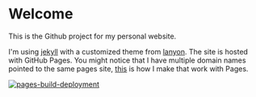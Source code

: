 # Welcome

This is the Github project for my personal website.

I'm using <a href="http://jekyllrb.com">jekyll</a> with a customized theme from <a href="http://lanyon.getpoole.com/">lanyon</a>. The site is hosted with GitHub Pages. You might notice that I have multiple domain names pointed to the same pages site, [this](https://dxrf.com/blog/2021/02/22/multiple-domain-redirect-github-pages/) is how I make that work with Pages.

[![pages-build-deployment](https://github.com/jmassardo/jmassardo.github.io/actions/workflows/pages/pages-build-deployment/badge.svg)](https://github.com/jmassardo/jmassardo.github.io/actions/workflows/pages/pages-build-deployment)